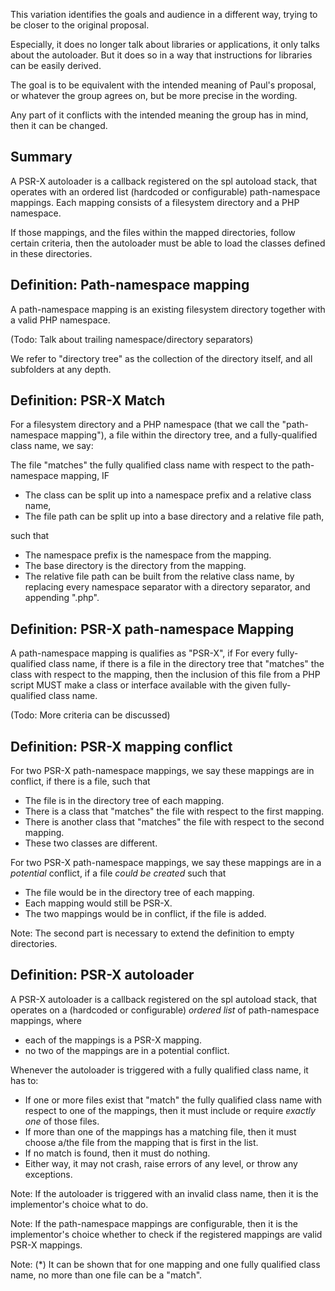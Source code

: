 This variation identifies the goals and audience in a different way, trying to be closer to the original proposal.

Especially, it does no longer talk about libraries or applications, it only talks about the autoloader. But it does so in a way that instructions for libraries can be easily derived.

The goal is to be equivalent with the intended meaning of Paul's proposal, or whatever the group agrees on, but be more precise in the wording.

Any part of it conflicts with the intended meaning the group has in mind, then it can be changed.


## Summary

A PSR-X autoloader is a callback registered on the spl autoload stack, that operates with an ordered list (hardcoded or configurable) path-namespace mappings.
Each mapping consists of a filesystem directory and a PHP namespace.

If those mappings, and the files within the mapped directories, follow certain criteria, then the autoloader must be able to load the classes defined in these directories.


## Definition: Path-namespace mapping

A path-namespace mapping is an existing filesystem directory together with a valid PHP namespace.

(Todo: Talk about trailing namespace/directory separators)

We refer to "directory tree" as the collection of the directory itself, and all subfolders at any depth.


## Definition: PSR-X Match

For a filesystem directory and a PHP namespace (that we call the "path-namespace mapping"), a file within the directory tree, and a fully-qualified class name, we say:

The file "matches" the fully qualified class name with respect to the path-namespace mapping, IF  
- The class can be split up into a namespace prefix and a relative class name,
- The file path can be split up into a base directory and a relative file path,

such that
- The namespace prefix is the namespace from the mapping.
- The base directory is the directory from the mapping.
- The relative file path can be built from the relative class name, by replacing every namespace separator with a directory separator, and appending ".php".


## Definition: PSR-X path-namespace Mapping

A path-namespace mapping is qualifies as "PSR-X", if
For every fully-qualified class name, if there is a file in the directory tree that "matches" the class with respect to the mapping,
then the inclusion of this file from a PHP script MUST make a class or interface available with the given fully-qualified class name.

(Todo: More criteria can be discussed)


## Definition: PSR-X mapping conflict

For two PSR-X path-namespace mappings, we say these mappings are in conflict, if there is a file, such that
- The file is in the directory tree of each mapping.
- There is a class that "matches" the file with respect to the first mapping.
- There is another class that "matches" the file with respect to the second mapping.
- These two classes are different.

For two PSR-X path-namespace mappings, we say these mappings are in a *potential* conflict, if a file *could be created* such that
- The file would be in the directory tree of each mapping.
- Each mapping would still be PSR-X.
- The two mappings would be in conflict, if the file is added.

Note: The second part is necessary to extend the definition to empty directories.


## Definition: PSR-X autoloader

A PSR-X autoloader is a callback registered on the spl autoload stack, that operates on a (hardcoded or configurable) *ordered list* of path-namespace mappings, where
- each of the mappings is a PSR-X mapping.
- no two of the mappings are in a potential conflict.

Whenever the autoloader is triggered with a fully qualified class name, it has to:
- If one or more files exist that "match" the fully qualified class name with respect to one of the mappings, then it must include or require *exactly one* of those files.
- If more than one of the mappings has a matching file, then it must choose a/the file from the mapping that is first in the list.
- If no match is found, then it must do nothing.
- Either way, it may not crash, raise errors of any level, or throw any exceptions.

Note: If the autoloader is triggered with an invalid class name, then it is the implementor's choice what to do.

Note: If the path-namespace mappings are configurable, then it is the implementor's choice whether to check if the registered mappings are valid PSR-X mappings.

Note: (*) It can be shown that for one mapping and one fully qualified class name, no more than one file can be a "match".
